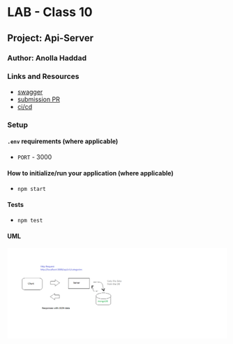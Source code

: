 # LAB - Class 10

## Project: Api-Server

### Author: Anolla Haddad

### Links and Resources

- [swagger](https://app.swaggerhub.com/apis/Anolla/lab-10/0.1)
- [submission PR](https://github.com/401-advanced-javascript-Anolla/api-server/pull/5)
- [ci/cd](https://github.com/401-advanced-javascript-Anolla/api-server/runs/736091284)

### Setup

#### `.env` requirements (where applicable)

- `PORT` - 3000

#### How to initialize/run your application (where applicable)

- `npm start`

#### Tests

- `npm test`

#### UML

![UML Diagram](./UML/lab08.png)
